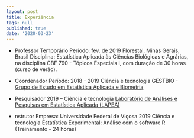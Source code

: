 ```yaml
---
layout: post
title: Experiência
tags: null
published: true
date: '2020-03-23'
---
```


- Professor Temporário
Período: fev. de 2019
Florestal, Minas Gerais, Brasil
Disciplina: Estatística Aplicada às Ciências Biológicas e Agrárias, na disciplina CBF 790 - Tópicos Especiais I, com duração de 30 horas (curso de verão).

- Coordenador
Período: 2018 - 2019
Ciência e tecnologia
GESTBIO - [Grupo de Estudo em Estatística Aplicada e Biometria](https://www.gestbio.ufv.br/)


- Pesquisador
2019 – 
Ciência e tecnologia
[Laboratório de Análises e Pesquisas em Estatística Aplicada (LAPEA)](http://www.lapa.ufv.br/?page_id=58)


- nstrutor
Empresa: Universidade Federal de Viçosa
2019
Ciência e tecnologia
Estatística Experimental: Análise com o software R (Treinamento - 24 horas)